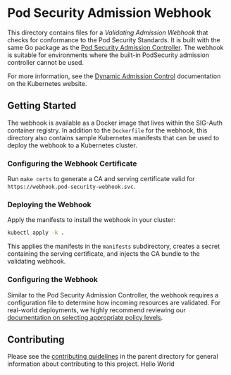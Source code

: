 # Pod Security Admission Webhook

This directory contains files for a _Validating Admission Webhook_ that checks for conformance to the Pod Security Standards. It is built with the same Go package as the [Pod Security Admission Controller](https://kubernetes.io/docs/concepts/security/pod-security-admission/). The webhook is suitable for environments where the built-in PodSecurity admission controller cannot be used.

For more information, see the [Dynamic Admission Control](https://kubernetes.io/docs/reference/access-authn-authz/extensible-admission-controllers/) documentation on the Kubernetes website.

## Getting Started

The webhook is available as a Docker image that lives within the SIG-Auth container registry. In addition to the `Dockerfile` for the webhook, this directory also contains sample Kubernetes manifests that can be used to deploy the webhook to a Kubernetes cluster.

### Configuring the Webhook Certificate

Run `make certs` to generate a CA and serving certificate valid for `https://webhook.pod-security-webhook.svc`.

### Deploying the Webhook

Apply the manifests to install the webhook in your cluster:

```bash
kubectl apply -k .
```

This applies the manifests in the `manifests` subdirectory,
creates a secret containing the serving certificate,
and injects the CA bundle to the validating webhook.

### Configuring the Webhook

Similar to the Pod Security Admission Controller, the webhook requires a configuration file to determine how incoming resources are validated. For real-world deployments, we highly recommend reviewing our [documentation on selecting appropriate policy levels](https://kubernetes.io/docs/tasks/configure-pod-container/migrate-from-psp/#steps).

## Contributing

Please see the [contributing guidelines](../CONTRIBUTING.md) in the parent directory for general information about contributing to this project.
Hello World
